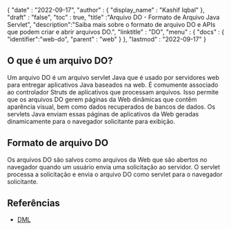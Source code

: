 {
  "date" : "2022-09-17",
  "author" : {
    "display_name" : "Kashif Iqbal"
},
  "draft" : "false",
  "toc" : true,
  "title" :"Arquivo DO - Formato de Arquivo Java Servlet",
  "description":"Saiba mais sobre o formato de arquivo DO e APIs que podem criar e abrir arquivos DO.",
  "linktitle" : "DO",
  "menu" : {
    "docs" : {
      "identifier":"web-do",
      "parent" : "web"
}
},
  "lastmod" : "2022-09-17"
}

## O que é um arquivo DO?

Um arquivo DO é um arquivo servlet Java que é usado por servidores web para entregar aplicativos Java baseados na web. É comumente associado ao controlador Struts de aplicativos que processam arquivos. Isso permite que os arquivos DO gerem páginas da Web dinâmicas que contêm aparência visual, bem como dados recuperados de bancos de dados. Os servlets Java enviam essas páginas de aplicativos da Web geradas dinamicamente para o navegador solicitante para exibição.

## Formato de arquivo DO

Os arquivos DO são salvos como arquivos da Web que são abertos no navegador quando um usuário envia uma solicitação ao servidor. O servlet processa a solicitação e envia o arquivo DO como servlet para o navegador solicitante.

## Referências

* [DML](https://www.upi.pr.it/docs/dynref/pdreferencep8.htm)

